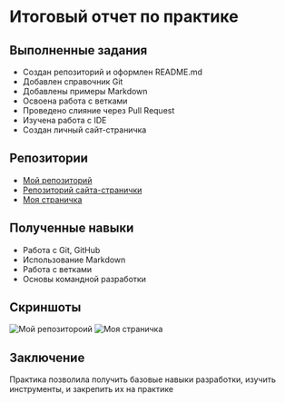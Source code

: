 # Итоговый отчет по практике

## Выполненные задания

- Создан репозиторий и оформлен README.md
- Добавлен справочник Git
- Добавлены примеры Markdown
- Освоена работа с ветками
- Проведено слияние через Pull Request
- Изучена работа с IDE
- Создан личный сайт-страничка

## Репозитории

- [Мой репозиторий](https://github.com/thirdrelch/introductory-practice-yanchenko)
- [Репозиторий сайта-странички](https://github.com/thirdrelch/site)
- [Моя страничка](https://thirdrelch.github.io/site/)

## Полученные навыки

- Работа с Git, GitHub
- Использование Markdown
- Работа с ветками
- Основы командной разработки

## Скриншоты

![Мой репозитороий](https://i.postimg.cc/1tZhY7Xh/photo-2025-06-28-08-44-36.jpg)
![Моя страничка](https://i.postimg.cc/Jn8vQyYR/photo-2025-06-28-08-44-38.jpg)

## Заключение

Практика позволила получить базовые навыки разработки, изучить инструменты, и закрепить их на практике
